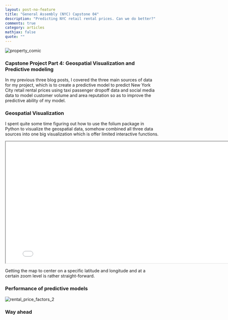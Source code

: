 ```yaml
---
layout: post-no-feature
title: "General Assembly (NYC) Capstone 04"
description: "Predicting NYC retail rental prices. Can we do better?"
comments: true
category: articles
mathjax: false
quote: ""
---
```


![property_comic]({{site-url}}/images/NYC_taxi.jpg)

### Capstone Project Part 4: Geospatial Visualization and Predictive modeling

In my previous three blog posts, I covered the three main sources of data for my project, which is to create a predictive model to predict New York City retail rental prices using taxi passenger dropoff data and  social media data to model customer volume and area reputation so as to improve the predictive ability of my model.

### Geospatial Visualization

I spent quite some time figuring out how to use the folium package in Python to visualize the geospatial data, somehow combined all three data sources into one big visualization which is offer limited interactive functions.

<iframe width="800" height="400" src="{{ site-url }}/_includes/map.html"></iframe>

Getting the map to center on a specific latitude and longitude and at a certain zoom level is rather straight-forward.

### Performance of predictive models


![rental_price_factors_2]({{site-url}}/images/rental_price_factors_2.png)

### Way ahead


